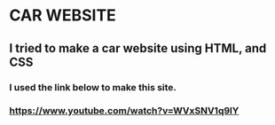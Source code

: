 # CAR WEBSITE
## I tried to make a car website using HTML, and CSS
### I used the link below to make this site.
### https://www.youtube.com/watch?v=WVxSNV1q9lY
